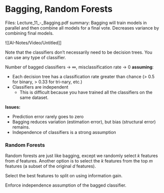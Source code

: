 # Bagging, Random Forests

Files: Lecture_11_-_Bagging.pdf
summary: Bagging will train models in parallel and then combine all models for a final vote. Decreases variance by combining final models.

![[AI-Notes/Video/Untitled]]

Note that the classifiers don’t necessarily need to be decision trees. You can use any type of classifier.

Number of bagged classifiers → ∞, misclassification rate → 0 **assuming**:

- Each decision tree has a classification rate greater than chance (> 0.5 for binary, > 0.33 for tri-nary, etc.)
- Classifiers are independent
    - This is difficult because you have trained all the classifiers on the same dataset.

**Issues:**

- Prediction error rarely goes to zero
- Bagging reduces variation (estimation error), but bias (structural error) remains.
- Independence of classifiers is a strong assumption

### Random Forests

Random forests are just like bagging, except we randomly select *k* features from *d* features. Another option is to select the *k* features from the top *m* features (a subset of the original *d* features).

Select the best features to split on using information gain.

Enforce independence assumption of the bagged classifier.